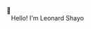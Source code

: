 # <div style="display: flex; align-items: center;">
  <div style="animation: wave 2s infinite;">
    👋
  </div>
  <div style="margin-left: 10px;">
    Hello! I'm Leonard Shayo
  </div>
</div>

<style>
@keyframes wave {
  0% { transform: rotate(0deg); }
  10% { transform: rotate(14deg); }
  20% { transform: rotate(-8deg); }
  30% { transform: rotate(14deg); }
  40% { transform: rotate(-4deg); }
  50% { transform: rotate(10deg); }
  60% { transform: rotate(0deg); }
  100% { transform: rotate(0deg); }
}

<h3 align="left">About me:</h3>

<p align="left">With a Bachelor of Engineering in Computer Engineering and a wealth of knowledge in Full-stack web development , I specialize in creating functional, stunning, inclusive, and user-friendly products.</p>

**𝗛𝗲𝗿𝗲'𝘀 𝘄𝗵𝗮𝘁 𝘀𝗲𝘁𝘀 𝗺𝗲 𝗮𝗽𝗮𝗿𝘁:**

<p align="left">In a competitive field, standing out requires a unique blend of skills, dedication, and a commitment to excellence. Here’s what makes my services exceptional and how I deliver outstanding results for every project:</p>

| Column 1                        | Column 2                     |
|---------------------------------|------------------------------|
| Design-Focused Coding           | Cross-Browser Compatibility  |
| Performance Optimization        | Clean and Maintainable Code  |
| Professional Design             | Integration with Backend Services |
| Responsive Design               | Security                     |
| User-Friendly Interface         | Customizability              |
| Detailed Documentation          | Testing and Quality Assurance|
| Effective Communication         | Post-Launch Support          |
| Cost and Time Efficiency        |                              |


- 📫 How to reach me **leoshayo11@gmail.com** **+255 620 454 106**


<h3 align="left">Connect with me:</h3>
<p align="left">
<a href="https://twitter.com/shayoleo" target="_blank"><img align="center" src="https://raw.githubusercontent.com/rahuldkjain/github-profile-readme-generator/master/src/images/icons/Social/twitter.svg" alt="shayoleo" height="30" width="40" /></a>
<a href="https://linkedin.com/in/leonard shayo" target="_blank"><img align="center" src="https://raw.githubusercontent.com/rahuldkjain/github-profile-readme-generator/master/src/images/icons/Social/linked-in-alt.svg" alt="leonard shayo" height="30" width="40" /></a>
<!-- ![I am a frontend developer ](https://github.com/leonard-shayo/leonard-shayo/blob/main/bunnerimage.png) <a href="https://instagram.com/leonardshayotz" target="blank"><img align="center" src="https://raw.githubusercontent.com/rahuldkjain/github-profile-readme-generator/master/src/images/icons/Social/instagram.svg" alt="leonardshayotz" height="30" width="40" /></a> -->
</p>  
 

/* <h3 align="left">Languages and Tools:</h3>
<p align="left"> <a href="https://www.w3schools.com/css/" target="_blank" rel="noreferrer"> <img src="https://raw.githubusercontent.com/devicons/devicon/master/icons/css3/css3-original-wordmark.svg" alt="css3" width="40" height="40"/> </a> <a href="https://www.w3.org/html/" target="_blank" rel="noreferrer"> <img src="https://raw.githubusercontent.com/devicons/devicon/master/icons/html5/html5-original-wordmark.svg" alt="html5" width="40" height="40"/> </a> <a href="https://developer.mozilla.org/en-US/docs/Web/JavaScript" target="_blank" rel="noreferrer"> <img src="https://raw.githubusercontent.com/devicons/devicon/master/icons/javascript/javascript-original.svg" alt="javascript" width="40" height="40"/> </a> <a href="https://reactjs.org/" target="_blank" rel="noreferrer"> <img src="https://raw.githubusercontent.com/devicons/devicon/master/icons/react/react-original-wordmark.svg" alt="react" width="40" height="40"/> </a> <a href="https://redux.js.org" target="_blank" rel="noreferrer"> <img src="https://raw.githubusercontent.com/devicons/devicon/master/icons/redux/redux-original.svg" alt="redux" width="40" height="40"/> </a> <a href="https://nextjs.org/" target="_blank" rel="noreferrer"> <img src="https://cdn.worldvectorlogo.com/logos/nextjs-2.svg" alt="nextjs" width="40" height="40"/> <a href="https://tailwindcss.com/" target="_blank" rel="noreferrer"> <img src="https://www.vectorlogo.zone/logos/tailwindcss/tailwindcss-icon.svg" alt="tailwind" width="40" height="40"/> </a></a></p> */

 

